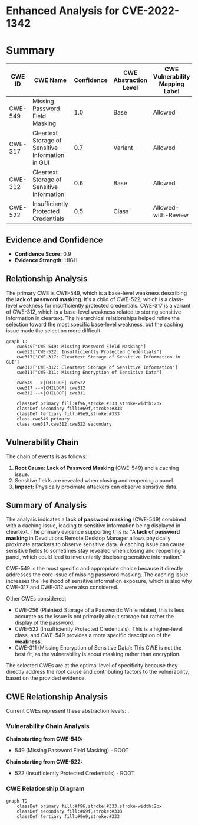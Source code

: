 # Enhanced Analysis for CVE-2022-1342

# Summary
| CWE ID | CWE Name | Confidence | CWE Abstraction Level | CWE Vulnerability Mapping Label | CWE-Vulnerability Mapping Notes |
|---|---|---|---|---|---|
| CWE-549 | Missing Password Field Masking | 1.0 | Base | Allowed | Primary CWE |
| CWE-317 | Cleartext Storage of Sensitive Information in GUI | 0.7 | Variant | Allowed | Secondary Candidate |
| CWE-312 | Cleartext Storage of Sensitive Information | 0.6 | Base | Allowed | Secondary Candidate |
| CWE-522 | Insufficiently Protected Credentials | 0.5 | Class | Allowed-with-Review | Secondary Candidate |

## Evidence and Confidence

*   **Confidence Score:** 0.9
*   **Evidence Strength:** HIGH

## Relationship Analysis
The primary CWE is CWE-549, which is a base-level weakness describing the **lack of password masking**. It's a child of CWE-522, which is a class-level weakness for insufficiently protected credentials. CWE-317 is a variant of CWE-312, which is a base-level weakness related to storing sensitive information in cleartext. The hierarchical relationships helped refine the selection toward the most specific base-level weakness, but the caching issue made the selection more difficult.

```mermaid
graph TD
    cwe549["CWE-549: Missing Password Field Masking"]
    cwe522["CWE-522: Insufficiently Protected Credentials"]
    cwe317["CWE-317: Cleartext Storage of Sensitive Information in GUI"]
    cwe312["CWE-312: Cleartext Storage of Sensitive Information"]
    cwe311["CWE-311: Missing Encryption of Sensitive Data"]

    cwe549 -->|CHILDOF| cwe522
    cwe317 -->|CHILDOF| cwe312
    cwe312 -->|CHILDOF| cwe311

    classDef primary fill:#f96,stroke:#333,stroke-width:2px
    classDef secondary fill:#69f,stroke:#333
    classDef tertiary fill:#9e9,stroke:#333
    class cwe549 primary
    class cwe317,cwe312,cwe522 secondary
```

## Vulnerability Chain
The chain of events is as follows:
1.  **Root Cause:** **Lack of Password Masking** (CWE-549) and a caching issue.
2.  Sensitive fields are revealed when closing and reopening a panel.
3.  **Impact:** Physically proximate attackers can observe sensitive data.

## Summary of Analysis
The analysis indicates a **lack of password masking** (CWE-549) combined with a caching issue, leading to sensitive information being displayed in cleartext. The primary evidence supporting this is: "A **lack of password masking** in Devolutions Remote Desktop Manager allows physically proximate attackers to observe sensitive data. A caching issue can cause sensitive fields to sometimes stay revealed when closing and reopening a panel, which could lead to involuntarily disclosing sensitive information."

CWE-549 is the most specific and appropriate choice because it directly addresses the core issue of missing password masking. The caching issue increases the likelihood of sensitive information exposure, which is also why CWE-317 and CWE-312 were also considered.

Other CWEs considered:

*   CWE-256 (Plaintext Storage of a Password): While related, this is less accurate as the issue is not primarily about storage but rather the display of the password.
*   CWE-522 (Insufficiently Protected Credentials): This is a higher-level class, and CWE-549 provides a more specific description of the **weakness**.
*   CWE-311 (Missing Encryption of Sensitive Data): This CWE is not the best fit, as the vulnerability is about masking rather than encryption.

The selected CWEs are at the optimal level of specificity because they directly address the root cause and contributing factors to the vulnerability, based on the provided evidence.


## CWE Relationship Analysis

Current CWEs represent these abstraction levels: .


### Vulnerability Chain Analysis

**Chain starting from CWE-549:**
- 549 (Missing Password Field Masking) - ROOT


**Chain starting from CWE-522:**
- 522 (Insufficiently Protected Credentials) - ROOT



### CWE Relationship Diagram

```mermaid
graph TD
    classDef primary fill:#f96,stroke:#333,stroke-width:2px
    classDef secondary fill:#69f,stroke:#333
    classDef tertiary fill:#9e9,stroke:#333
```